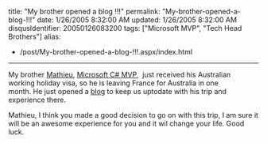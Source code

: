 title: "My brother opened a blog !!!"
permalink: "My-brother-opened-a-blog-!!!"
date: 1/26/2005 8:32:00 AM
updated: 1/26/2005 8:32:00 AM
disqusIdentifier: 20050126083200
tags: ["Microsoft MVP", "Tech Head Brothers"]
alias:
 - /post/My-brother-opened-a-blog-!!!.aspx/index.html
---



My brother [Mathieu](http://www.techheadbrothers.com/DesktopDefault.aspx?tabindex=7&tabid=19&id=3), [Microsoft 
C# MVP](http://www.microsoft.com/communities/mvp/mvpdetails.mspx?Params=%7eCMTYDataSvcParams%5e%7earg+Name%3d%22guid%22+Value%3d%223a585e18-c7fd-4bd7-a8b7-7bcf5ed70b5b%22%2f%5e%7esParams%5e%7e%2fsParams%5e%7e%2fCMTYDataSvcParams%5e),  just received his Australian working holiday visa, so he 
is leaving France for Australia in one month. He just opened a [blog](http://myaustraliantrip.blogspot.com/) to keep us uptodate with 
his trip and experience there.
<!-- more -->

Mathieu, I think you made a good decision to go on with this trip, I am 
sure it will be an awesome experience for you and it wil change your life. Good 
luck.
